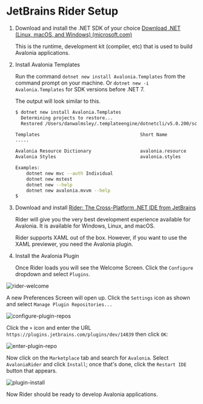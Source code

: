 # JetBrains Rider Setup



1. Download and install the .NET SDK of your choice [Download .NET \(Linux, macOS, and Windows\) \(microsoft.com\)](https://dotnet.microsoft.com/download)

   This is the runtime, development kit \(compiler, etc\) that is used to build Avalonia applications.

2. Install Avalonia Templates

   Run the command `dotnet new install Avalonia.Templates` from the command prompt on your machine.
   Or `dotnet new -i Avalonia.Templates` for SDK versions before .NET 7.

   The output will look similar to this.

   ```bash
   $ dotnet new install Avalonia.Templates
     Determining projects to restore...
     Restored /Users/danwalmsley/.templateengine/dotnetcli/v5.0.200/scratch/restore.csproj (in 706 ms).

   Templates                                     Short Name            Language    Tags
   .....

   Avalonia Resource Dictionary                  avalonia.resource                 ui/xaml/avalonia/avaloniaui
   Avalonia Styles                               avalonia.styles                   ui/xaml/avalonia/avaloniaui

   Examples:
       dotnet new mvc --auth Individual
       dotnet new mstest
       dotnet new --help
       dotnet new avalonia.mvvm --help
   $
   ```

3. Download and install [Rider: The Cross-Platform .NET IDE from JetBrains](https://www.jetbrains.com/rider/)

   Rider will give you the very best development experience available for Avalonia. It is available for Windows, Linux, and macOS.

   Rider supports XAML out of the box. However, if you want to use the XAML previewer, you need the Avalonia plugin.

4. Install the Avalonia Plugin

   Once Rider loads you will see the Welcome Screen. Click the `Configure` dropdown and select `Plugins`.

![rider-welcome](<../../../.gitbook/assets/jetbrains-rider-setup-1-rider-welcome.png>)

A new Preferences Screen will open up. Click the `Settings` icon as shown and select `Manage Plugin Repositories...`

![configure-plugin-repos](<../../../.gitbook/assets/jetbrains-rider-setup-2-configure-plugin-repos.png>)

Click the `+` icon and enter the URL `https://plugins.jetbrains.com/plugins/dev/14839` then click `OK`:

![enter-plugin-repo](<../../../.gitbook/assets/jetbrains-rider-setup-3-enter-plugin-repo.png>)

Now click on the `Marketplace` tab and search for `Avalonia`. Select `AvaloniaRider` and click `Install`; once that's done, click the `Restart IDE` button that appears.

![plugin-install](<../../../.gitbook/assets/jetbrains-rider-setup-4-plugin-install.png>)

Now Rider should be ready to develop Avalonia applications.

